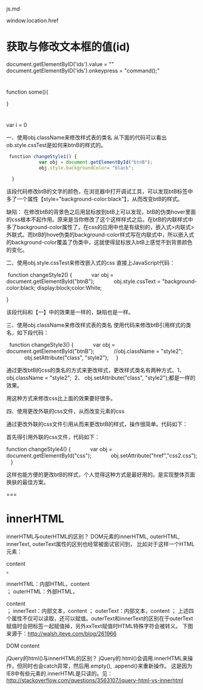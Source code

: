 js.md

window.location.href

# 获取与修改文本框的值(id)
document.getElementByID('ids').value  = ""
document.getElementByID('ids').onkeypress  = "command();"

# 
function some(){
	
}

# 
var i  = 0


一、使用obj.className来修改样式表的类名
从下面的代码可以看出ob.style.cssTest是如何来btnB的样式的。
```js
 function changeStyle1() {
            var obj = document.getElementById("btnB");
            obj.style.backgroundColor= "black";

  }
```
该段代码修改btB的文字的颜色，在浏览器中打开调试工具，可以发现btB标签中多了一个属性【style="background-color:black"】，从而改变btB的样式。

缺陷：
在修改btB的背景色之后用鼠标放到btB上可以发现，btB的伪类hover里面的css根本不起作用。原来是当你修改了这个这样样式之后。在btB的内联样式中多了background-color属性了，在css的应用中也是有级别的，嵌入式>内联式>外联式。而btB的hove伪类的background-color样式写在内联式中，所以嵌入式的background-color覆盖了伪类中，这就使得鼠标放入btB上感觉不到背景颜色的变化。

二、使用obj.style.cssTest来修改嵌入式的css
直接上JavaScript代码：

 function changeStyle2() {
            var obj = document.getElementById("btnB");
            obj.style.cssText = "background-color:black; display:block;color:White; 

}

该段代码和【一】中的效果是一样的，缺陷也是一样。

三、使用obj.className来修改样式表的类名
使用代码来修改btB引用样式的类名，如下段代码：

  function changeStyle3() {
            var obj = document.getElementById("btnB");
            //obj.className = "style2";
            obj.setAttribute("class", "style2");
    }

通过更改btB的css的类名的方式来更改样式，更改样式类名有两种方式。1、obj.className = "style2";  2、 obj.setAttribute("class", "style2");都是一样的效果。

用这种方式来修改css比上面的效果要好很多。

四、使用更改外联的css文件，从而改变元素的css

通过更改外联的css文件引用从而来更改btB的样式，操作很简单。代码如下：

首先得引用外联的css文件，代码如下：

<link href="css1.css" rel="stylesheet" type="text/css"  id="css"/>

function changeStyle4() {
            var obj = document.getElementById("css");
            obj.setAttribute("href","css2.css");
   }

这样也能方便的更改btB的样式，个人觉得这种方式是最好用的。是实现整体页面换肤的最佳方案。



===
# innerHTML
innerHTML与outerHTML的区别？
DOM元素的innerHTML, outerHTML, innerText, outerText属性的区别也经常被面试官问到， 比如对于这样一个HTML元素：
<div>content<br/></div>。

innerHTML：内部HTML，content<br/>；
outerHTML：外部HTML，<div>content<br/></div>；
innerText：内部文本，content ；
outerText：内部文本，content ；
上述四个属性不仅可以读取，还可以赋值。outerText和innerText的区别在于outerText赋值时会把标签一起赋值掉，另外xxText赋值时HTML特殊字符会被转义。 下图来源于：http://walsh.iteye.com/blog/261966

DOM content

jQuery的html()与innerHTML的区别？
jQuery的.html()会调用.innerHTML来操作，但同时也会catch异常，然后用.empty(), .append()来重新操作。 这是因为IE8中有些元素的.innerHTML是只读的。见：http://stackoverflow.com/questions/3563107/jquery-html-vs-innerhtml